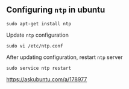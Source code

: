 ## Configuring `ntp` in ubuntu

```
sudo apt-get install ntp
```

Update `ntp` configuration

```
sudo vi /etc/ntp.conf
```

After updating configuration, restart `ntp` server

```
sudo service ntp restart
```

https://askubuntu.com/a/178977
